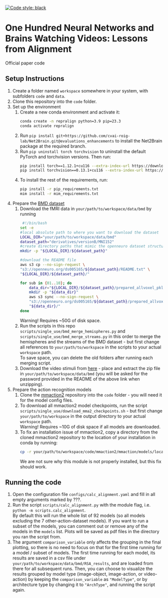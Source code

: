 [![Code style: black](https://img.shields.io/badge/code%20style-black-000000.svg)](https://github.com/psf/black)

# One Hundred Neural Networks and Brains Watching Videos: Lessons from Alignment
Official paper code

## Setup Instructions
1. Create a folder named `workspace` somewhere in your system, with subfolders `code` and `data`.
2. Clone this repository into the `code` folder.
3. Set up the environment
   1. Create a new conda environment and activate it: 
      ```bash
      conda create -n repralign python=3.9 pip=23.3
      conda activate repralign
      ```
   2. Run `pip install git+https://github.com/cvai-roig-lab/Net2Brain.git@evaluations_enhancements` to install the 
      Net2Brain package at the required branch.
   3. Run `pip uninstall torch torchvision` to uninstall the default PyTorch and torchvision versions. Then run:
      ```bash
      pip install torch==1.12.1+cu116 --extra-index-url https://download.pytorch.org/whl/cu116
      pip install torchvision==0.13.1+cu116 --extra-index-url https://download.pytorch.org/whl/cu116
      ```
   4. To install the rest of the requirements, run:
      ```bash
      pip install -r pip_requirements.txt
      mim install -r mim_requirements.txt
      ```
4. Prepare the [BMD dataset](https://openneuro.org/datasets/ds005165/versions/1.0.3)
   1. Download the fMRI data in 
      `your/path/to/workspace/data/bmd` by running
       ```bash
        #!/bin/bash
       set -e
       #local absolute path to where you want to download the dataset
       LOCAL_DIR="your/path/to/workspace/data/bmd"
       dataset_path="derivatives/versionB/MNI152"
       #create directory paths that mimic the openneuro dataset structure
       mkdir -p "${LOCAL_DIR}/${dataset_path}"
    
       #download the README file
       aws s3 cp --no-sign-request \
       "s3://openneuro.org/ds005165/${dataset_path}/README.txt" \
       "${LOCAL_DIR}/${dataset_path}/"
    
       for sub in {01..10}; do
           data_dir="${LOCAL_DIR}/${dataset_path}/prepared_allvoxel_pkl/sub-${sub}"
           mkdir -p "${data_dir}"
           aws s3 sync --no-sign-request \
           "s3://openneuro.org/ds005165/${dataset_path}/prepared_allvoxel_pkl/sub-${sub}/" \
           "${data_dir}/"
       done
       ```
      Warning! Requires ~50G of disk space.
   2. Run the scripts in this repo `scripts/single_use/bmd_merge_hemispheres.py` and 
      `scripts/single_use/bmd_merge_streams.py` in this order to merge the hemispheres and the streams of the BMD 
      dataset - but first change all references to `your/path/to/workspace` in the scripts to your actual `workspace` 
      path.  
      To save space, you can delete the old folders after running each merging script.
   3. Download the video stimuli from [here](https://boldmomentsdataset.csail.mit.edu/stimuli_metadata/) - place and 
      extract the zip file in `your/path/to/workspace/data/bmd` (you will be asked for the password provided in the 
      README of the above link when unzipping).
5. Prepare the action recognition models
   1. Clone the [mmaction2](https://github.com/open-mmlab/mmaction2.git) repository into the `code` folder - you will
      need it for the model config files.
   2. To download all mmaction2 model checkpoints, run the script `scripts/single_use/download_mma2_checkpoints.sh` - 
      but first change `your/path/to/workspace` in the output directory to your actual `workspace` path.  
      Warning! Requires ~10G of disk space if all models are downloaded.
   3. To fix an installation issue of mmaction2, copy a directory from the cloned mmaction2 repository to the 
      location of your installation in conda by running:
      ```bash
      cp -r your/path/to/workspace/code/mmaction2/mmaction/models/localizers/drn/ your/path/to/conda/envs/repralign/lib/python3.9/site-packages/mmaction/models/localizers/
      ```
      We are not sure why this module is not properly installed, but this fix should work.

## Running the code
1. Open the configuration file `configs/calc_alignment.yaml` and fill in all empty arguments marked by ???. 
2. Run the script `scripts/calc_alignment.py` with the module flag, i.e. `python -m scripts.calc_alignment`.  
   By default this will run the whole list of 92 models (so all models excluding the 7 other-action-dataset models).
   If you want to run a subset of the models, you can comment out or remove any of the models in the `models` list.
   Plots will be saved as pdf files in the directory you ran the script from.
3. The argument `comparison_variable` only affects the grouping in the final plotting, so there is no need to focus 
   on that for the first time running for a model / subset of models.
   The first time running for each model, its results are saved in a csv file under 
   `your/path/to/workspace/data/bmd/RSA_results`, and are loaded from there for all subsequent runs. Then, you can 
   choose to visualize the results grouped by model type (image-object, image-action, or video-action) by keeping 
   the `comparison_variable` as `"ModelType"`, or by architecture type by changing it to `"ArchType"`, and running 
   the script again.